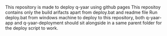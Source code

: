 This repository is made to deploy q-yaar using github pages
This repositoy contains only the build arifacts apart from deploy.bat and readme file
Run deploy.bat from windows machine to deploy to this repository, both q-yaar-app and q-yaar-deployment should sit alongside in a same parent folder for the deploy script to work.
